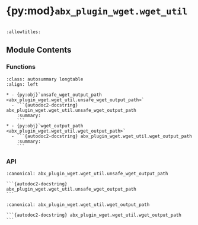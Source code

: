 # {py:mod}`abx_plugin_wget.wget_util`

```{py:module} abx_plugin_wget.wget_util
```

```{autodoc2-docstring} abx_plugin_wget.wget_util
:allowtitles:
```

## Module Contents

### Functions

````{list-table}
:class: autosummary longtable
:align: left

* - {py:obj}`unsafe_wget_output_path <abx_plugin_wget.wget_util.unsafe_wget_output_path>`
  - ```{autodoc2-docstring} abx_plugin_wget.wget_util.unsafe_wget_output_path
    :summary:
    ```
* - {py:obj}`wget_output_path <abx_plugin_wget.wget_util.wget_output_path>`
  - ```{autodoc2-docstring} abx_plugin_wget.wget_util.wget_output_path
    :summary:
    ```
````

### API

````{py:function} unsafe_wget_output_path(link) -> typing.Optional[str]
:canonical: abx_plugin_wget.wget_util.unsafe_wget_output_path

```{autodoc2-docstring} abx_plugin_wget.wget_util.unsafe_wget_output_path
```
````

````{py:function} wget_output_path(link, nocache: bool = False) -> typing.Optional[str]
:canonical: abx_plugin_wget.wget_util.wget_output_path

```{autodoc2-docstring} abx_plugin_wget.wget_util.wget_output_path
```
````
